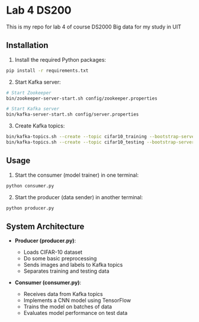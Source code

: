 # Lab 4 DS200

This is my repo for lab 4 of course DS2000 Big data for my study in UIT

## Installation

1. Install the required Python packages:

```bash
pip install -r requirements.txt
```

2. Start Kafka server:

```bash
# Start Zookeeper
bin/zookeeper-server-start.sh config/zookeeper.properties

# Start Kafka server
bin/kafka-server-start.sh config/server.properties
```

3. Create Kafka topics:

```bash
bin/kafka-topics.sh --create --topic cifar10_training --bootstrap-server localhost:9092 --partitions 1 --replication-factor 1
bin/kafka-topics.sh --create --topic cifar10_testing --bootstrap-server localhost:9092 --partitions 1 --replication-factor 1
```

## Usage

1. Start the consumer (model trainer) in one terminal:

```bash
python consumer.py
```

2. Start the producer (data sender) in another terminal:

```bash
python producer.py
```

## System Architecture

- **Producer (producer.py)**:

  - Loads CIFAR-10 dataset
  - Do some basic preprocessing
  - Sends images and labels to Kafka topics
  - Separates training and testing data

- **Consumer (consumer.py)**:
  - Receives data from Kafka topics
  - Implements a CNN model using TensorFlow
  - Trains the model on batches of data
  - Evaluates model performance on test data
